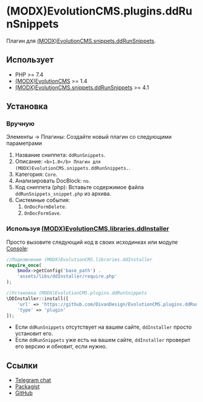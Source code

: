 # (MODX)EvolutionCMS.plugins.ddRunSnippets

Плагин для [(MODX)EvolutionCMS.snippets.ddRunSnippets](https://github.com/DivanDesign/EvolutionCMS.snippets.ddRunSnippets).


## Использует

* PHP >= 7.4
* [(MODX)EvolutionCMS](https://github.com/evolution-cms/evolution) >= 1.4
* [(MODX)EvolutionCMS.snippets.ddRunSnippets](https://github.com/DivanDesign/EvolutionCMS.snippets.ddRunSnippets) >= 4.1


## Установка


### Вручную

Элементы → Плагины: Создайте новый плагин со следующими параметрами

1. Название сниппета: `ddRunSnippets`.
2. Описание: `<b>1.0</b> Плагин для (MODX)EvolutionCMS.snippets.ddRunSnippets.`.
3. Категория: `Core`.
4. Анализировать DocBlock: `no`.
5. Код сниппета (php): Вставьте содержимое файла `ddRunSnippets_snippet.php` из архива.
6. Системные события:
	1. `OnDocFormDelete`.
	2. `OnDocFormSave`.


### Используя [(MODX)EvolutionCMS.libraries.ddInstaller](https://github.com/DivanDesign/EvolutionCMS.libraries.ddInstaller)

Просто вызовите следующий код в своих исходинках или модуле [Console](https://github.com/vanchelo/MODX-Evolution-Ajax-Console):

```php
//Подключение (MODX)EvolutionCMS.libraries.ddInstaller
require_once(
	$modx->getConfig('base_path') .
	'assets/libs/ddInstaller/require.php'
);

//Установка (MODX)EvolutionCMS.plugins.ddRunSnippets
\DDInstaller::install([
	'url' => 'https://github.com/DivanDesign/EvolutionCMS.plugins.ddRunSnippets',
	'type' => 'plugin'
]);
```

* Если `ddRunSnippets` отсутствует на вашем сайте, `ddInstaller` просто установит его.
* Если `ddRunSnippets` уже есть на вашем сайте, `ddInstaller` проверит его версию и обновит, если нужно. 


## Ссылки

* [Telegram chat](https://t.me/dd_code)
* [Packagist](https://packagist.org/packages/dd/evolutioncms-plugins-ddrunsnippets)
* [GitHub](https://github.com/DivanDesign/EvolutionCMS.plugins.ddRunSnippets)


<link rel="stylesheet" type="text/css" href="https://raw.githack.com/DivanDesign/CSS.ddMarkdown/master/style.min.css" />
